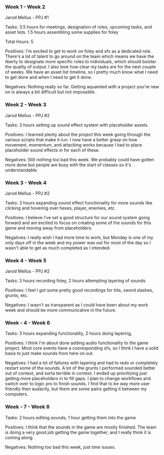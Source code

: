 ### Week 1 - Week 2
Jarod Mellus - PPJ #1

Tasks: 3.5 hours for meetings, designation of roles, upcoming tasks, and asset lists.
       1.5 hours assembling some supplies for foley

Total Hours: 5

Positives: I'm excited to get to work on foley and sfx as a dedicated role. There's a lot of talent to go around on the team which means we have the liberty to designate more specific roles to individuals, which should bolster the quality of output. I also love how clear my tasks are for the next couple of weeks. We have an asset list timeline, so I pretty much know what I need to get done and when I need to get it done.

Negatives:
Nothing really so far. Getting aquainted with a project you're new on is always a bit difficult but not impossible. 

### Week 2 - Week 3
Jarod Mellus - PPJ #2

Tasks: 3 hours setting up sound effect system with placeholder assets.

Positives: I learned plenty about the project this week going through the various scripts that make it run. I now have a better grasp on how movement, momentum, and attacking works because I had to place placeholder sound effects in for each of these.

Negatives: Still nothing too bad this week. We probably could have gotten more done but people are busy with the start of classes so it's understandable.

### Week 3 - Week 4
Jarod Mellus - PPJ #2

Tasks: 3 hours expanding sound effect functionality for more sounds like clicking and hovering over hexes, player, enemies, etc. 

Positives: I believe I've set a good structure for our sound system going forward and am excited to focus on creating some of the sounds for this game and moving away from placeholders.

Negatives: I really wish I had more time to work, but Monday is one of my only days off in the week and my power was out for most of the day so I wasn't able to
get as much completed as I intended.


### Week 4 - Week 5
Jarod Mellus - PPJ #2

Tasks: 3 hours recording foley, 2 hours attempting layering of sounds

Positives: I feel I got some pretty good recordings for hits, sword slashes, grunts, etc. 

Negatives: I wasn't as transparent as I could have been about my work week and should be more communicative in the future.

### Week - 4 - Week 6

Tasks: 3 hours expanding functionality, 2 hours doing layering, 

Positives: I think I'm about done adding audio functionality to the game project. Most core events have a cooresponding sfx, so I think I have a solid basis to just make sounds from here on out.

Negatives: I had a lot of failures with layering and had to redo or completely restart some of the sounds. A lot of the grunts I performed sounded better out of context, and sorta terrible in context. I ended up prioritizing just getting more placeholders in to fill gaps. I plan to change workflows and switch over to logic pro to finish sounds. I find that to be way more user friendly then audacity, but there are some pains getting it between my computers.

### Week - 7 - Week 8

Tasks: 2 hours editing sounds, 1 hour getting them into the game

Positives: I think that the sounds in the game are mostly finished. The team is doing a very good job getting the game together, and I really think it is coming along

Negatives: Nothing too bad this week, just time issues.
